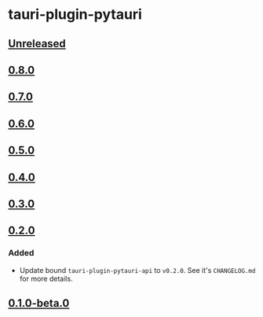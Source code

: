 # tauri-plugin-pytauri

## [Unreleased]

## [0.8.0]

## [0.7.0]

## [0.6.0]

## [0.5.0]

## [0.4.0]

## [0.3.0]

## [0.2.0]

### Added

- Update bound `tauri-plugin-pytauri-api` to `v0.2.0`. See it's `CHANGELOG.md` for more details.

## [0.1.0-beta.0]

[unreleased]: https://github.com/pytauri/pytauri/tree/HEAD
[0.8.0]: https://github.com/pytauri/pytauri/releases/tag/rs/tauri-plugin-pytauri/v0.8.0
[0.7.0]: https://github.com/pytauri/pytauri/releases/tag/rs/tauri-plugin-pytauri/v0.7.0
[0.6.0]: https://github.com/pytauri/pytauri/releases/tag/rs/tauri-plugin-pytauri/v0.6.0
[0.5.0]: https://github.com/pytauri/pytauri/releases/tag/rs/tauri-plugin-pytauri/v0.5.0
[0.4.0]: https://github.com/pytauri/pytauri/releases/tag/rs/tauri-plugin-pytauri/v0.4.0
[0.3.0]: https://github.com/pytauri/pytauri/releases/tag/rs/tauri-plugin-pytauri/v0.3.0
[0.2.0]: https://github.com/pytauri/pytauri/releases/tag/rs/tauri-plugin-pytauri/v0.2.0
[0.1.0-beta.0]: https://github.com/pytauri/pytauri/releases/tag/rs/tauri-plugin-pytauri/v0.1.0-beta.0

